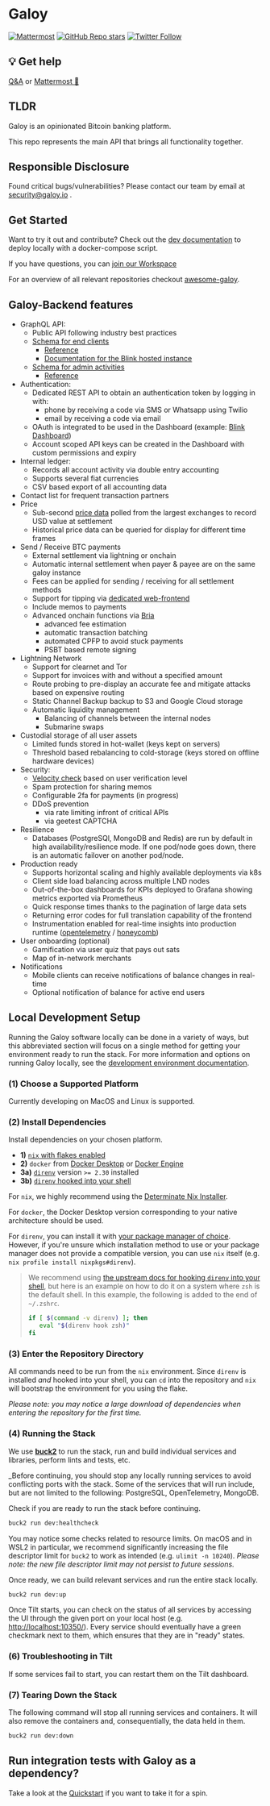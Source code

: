 # Galoy

[![Mattermost](https://img.shields.io/badge/chat-on%20mattermost-blue?style=social&logo=mattermost)](https://chat.galoy.io)
[![GitHub Repo stars](https://img.shields.io/github/stars/GaloyMoney/galoy?style=social)](https://github.com/GaloyMoney/galoy/stargazers)
[![Twitter Follow](https://img.shields.io/twitter/follow/GaloyMoney?style=social)](https://twitter.com/GaloyMoney)

## 💡 Get help
[Q&A](https://github.com/GaloyMoney/galoy/discussions) or [Mattermost 💬](https://chat.galoy.io)

## TLDR

Galoy is an opinionated Bitcoin banking platform.

This repo represents the main API that brings all functionality together.

## Responsible Disclosure

Found critical bugs/vulnerabilities?
Please contact our team by email at security@galoy.io . 

## Get Started

Want to try it out and contribute? Check out the [dev documentation](./docs/DEVELOPMENT_ENVIRONMENT.md) to deploy locally with a docker-compose script.

If you have questions, you can [join our Workspace](https://chat.galoy.io)

For an overview of all relevant repositories checkout [awesome-galoy](https://github.com/GaloyMoney/awesome-galoy).

## Galoy-Backend features

- GraphQL API:
  - Public API following industry best practices
  - [Schema for end clients](./core/api/src/graphql/public/schema.graphql)
    - [Reference](https://dev.galoy.io/public-api-reference.html)
    - [Documentation for the Blink hosted instance](https://dev.blink.sv)
  - [Schema for admin activities](./core/api/src/graphql/admin/schema.graphql)
    - [Reference](https://dev.galoy.io/admin-api-reference.html)
- Authentication:
  - Dedicated REST API to obtain an authentication token by logging in with:
    - phone by receiving a code via SMS or Whatsapp using Twilio
    - email by receiving a code via email
  - OAuth is integrated to be used in the Dashboard (example: [Blink Dashboard](https://dashboard.blink.sv))
  - Account scoped API keys can be created in the Dashboard with custom permissions and expiry
- Internal ledger:
  - Records all account activity via double entry accounting
  - Supports several fiat currencies
  - CSV based export of all accounting data
- Contact list for frequent transaction partners
- Price
  - Sub-second [price data](https://github.com/GaloyMoney/price) polled from the largest exchanges to record USD value at settlement
  - Historical price data can be queried for display for different time frames
- Send / Receive BTC payments
  - External settlement via lightning or onchain
  - Automatic internal settlement when payer & payee are on the same galoy instance
  - Fees can be applied for sending / receiving for all settlement methods
  - Support for tipping via [dedicated web-frontend](https://github.com/GaloyMoney/galoy-pay)
  - Include memos to payments
  - Advanced onchain functions via [Bria](https://github.com/GaloyMoney/bria)
    - advanced fee estimation
    - automatic transaction batching
    - automated CPFP to avoid stuck payments
    - PSBT based remote signing
- Lightning Network
  - Support for clearnet and Tor
  - Support for invoices with and without a specified amount
  - Route probing to pre-display an accurate fee and mitigate attacks based on expensive routing
  - Static Channel Backup backup to S3 and Google Cloud storage
  - Automatic liquidity management
    - Balancing of channels between the internal nodes
    - Submarine swaps
- Custodial storage of all user assets
  - Limited funds stored in hot-wallet (keys kept on servers)
  - Threshold based rebalancing to cold-storage (keys stored on offline hardware devices)
- Security:
  - [Velocity check](https://www.linkedin.com/pulse/velocity-checks-fraud-prevention-scott-stone/) based on user verification level
  - Spam protection for sharing memos
  - Configurable 2fa for payments (in progress)
  - DDoS prevention
    - via rate limiting infront of critical APIs
    - via geetest CAPTCHA
- Resilience
  - Databases (PostgreSQl, MongoDB and Redis) are run by default in high availability/resilience mode. If one pod/node goes down, there is an automatic failover on another pod/node.
- Production ready
  - Supports horizontal scaling and highly available deployments via k8s
  - Client side load balancing across multiple LND nodes
  - Out-of-the-box dashboards for KPIs deployed to Grafana showing metrics exported via Prometheus
  - Quick response times thanks to the pagination of large data sets
  - Returning error codes for full translation capability of the frontend
  - Instrumentation enabled for real-time insights into production runtime ([opentelemetry](https://opentelemetry.io) / [honeycomb](https://www.honeycomb.io))
- User onboarding (optional)
  - Gamification via user quiz that pays out sats
  - Map of in-network merchants
- Notifications
  - Mobile clients can receive notifications of balance changes in real-time
  - Optional notification of balance for active end users

## Local Development Setup

Running the Galoy software locally can be done in a variety of ways, but this abbreviated section will focus on a single method for
getting your environment ready to run the stack.
For more information and options on running Galoy locally, see the [development environment documentation](./docs/DEVELOPMENT_ENVIRONMENT.md).

### (1) Choose a Supported Platform

Currently developing on MacOS and Linux is supported.

### (2) Install Dependencies

Install dependencies on your chosen platform.

- **1)** [`nix` with flakes enabled](https://github.com/DeterminateSystems/nix-installer)
- **2)** `docker` from [Docker Desktop](https://www.docker.com/products/docker-desktop/) or [Docker Engine](https://docs.docker.com/engine/)
- **3a)** [`direnv`](https://direnv.net) version `>= 2.30` installed
- **3b)** [`direnv` hooked into your shell](https://direnv.net/docs/hook.html)

For `nix`, we highly recommend using the [Determinate Nix Installer](https://github.com/DeterminateSystems/nix-installer).

For `docker`, the Docker Desktop version corresponding to your native architecture should be used.

For `direnv`, you can install it with [your package manager of choice](https://direnv.net/docs/installation.html).
However, if you're unsure which installation method to use or your package manager does not provide a compatible version,
you can use `nix` itself (e.g. `nix profile install nixpkgs#direnv`).

> We recommend using [the upstream docs for hooking `direnv` into your shell](https://direnv.net/docs/hook.html), but here is an example on how to do it
> on a system where `zsh` is the default shell.
> In this example, the following is added to the end of `~/.zshrc`.
>
> ```zsh
> if [ $(command -v direnv) ]; then
>    eval "$(direnv hook zsh)"
> fi
> ```

### (3) Enter the Repository Directory

All commands need to be run from the `nix` environment.
Since `direnv` is installed _and_ hooked into your shell, you can `cd` into
the repository and `nix` will bootstrap the environment for you using the flake.

_Please note: you may notice a large download of dependencies when entering the repository for the first time._

### (4) Running the Stack

We use [**buck2**](https://github.com/facebook/buck2) to run the stack, run and build individual services and libraries, perform lints and tests, etc.

_Before continuing, you should stop any locally running services to avoid conflicting ports with the stack.
Some of the services that will run include, but are not limited to the following: PostgreSQL, OpenTelemetry, MongoDB.

Check if you are ready to run the stack before continuing.

```bash
buck2 run dev:healthcheck
```

You may notice some checks related to resource limits.
On macOS and in WSL2 in particular, we recommend significantly increasing the file descriptor limit for `buck2` to work as intended (e.g. `ulimit -n 10240`).
_Please note: the new file descriptor limit may not persist to future sessions._

Once ready, we can build relevant services and run the entire stack locally.

```bash
buck2 run dev:up
```

Once Tilt starts, you can check on the status of all services by accessing the UI through the given port on your local host (e.g. [http://localhost:10350/](http://localhost:10350/)).
Every service should eventually have a green checkmark next to them, which ensures that they are in "ready" states.

### (6) Troubleshooting in Tilt

If some services fail to start, you can restart them on the Tilt dashboard.

### (7) Tearing Down the Stack

The following command will stop all running services and containers.
It will also remove the containers and, consequentially, the data held in them.

```bash
buck2 run dev:down
```

## Run integration tests with Galoy as a dependency?

Take a look at the [Quickstart](./quickstart) if you want to take it for a spin.
